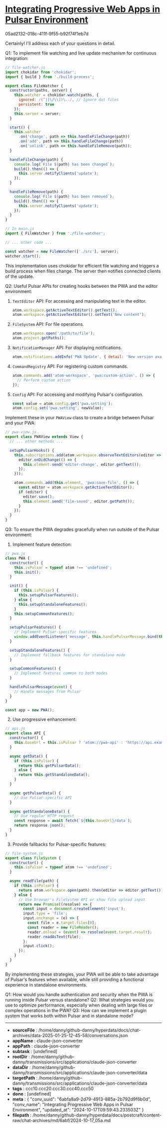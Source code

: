 # [Integrating Progressive Web Apps in Pulsar Environment](https://claude.ai/chat/6abfa8a9-2d79-4913-885a-2b792d9f6b0d)

05ad2132-018c-411f-9f55-b92f74f1eb7d

 Certainly! I'll address each of your questions in detail.

Q1: To implement file watching and live update mechanism for continuous integration:

```javascript
// file-watcher.js
import chokidar from 'chokidar';
import { build } from './build-process';

export class FileWatcher {
  constructor(paths, server) {
    this.watcher = chokidar.watch(paths, {
      ignored: /(^|[\/\\])\../, // Ignore dot files
      persistent: true
    });
    this.server = server;
  }

  start() {
    this.watcher
      .on('change', path => this.handleFileChange(path))
      .on('add', path => this.handleFileChange(path))
      .on('unlink', path => this.handleFileRemove(path));
  }

  handleFileChange(path) {
    console.log(`File ${path} has been changed`);
    build().then(() => {
      this.server.notifyClients('update');
    });
  }

  handleFileRemove(path) {
    console.log(`File ${path} has been removed`);
    build().then(() => {
      this.server.notifyClients('update');
    });
  }
}

// In main.js
import { FileWatcher } from './file-watcher';

// ... other code ...

const watcher = new FileWatcher(['./src'], server);
watcher.start();
```

This implementation uses chokidar for efficient file watching and triggers a build process when files change. The server then notifies connected clients of the update.

Q2: Useful Pulsar APIs for creating hooks between the PWA and the editor environment:

1. `TextEditor` API: For accessing and manipulating text in the editor.
   ```javascript
   atom.workspace.getActiveTextEditor().getText();
   atom.workspace.getActiveTextEditor().setText('New content');
   ```

2. `FileSystem` API: For file operations.
   ```javascript
   atom.workspace.open('/path/to/file');
   atom.project.getPaths();
   ```

3. `NotificationManager` API: For displaying notifications.
   ```javascript
   atom.notifications.addInfo('PWA Update', { detail: 'New version available' });
   ```

4. `CommandRegistry` API: For registering custom commands.
   ```javascript
   atom.commands.add('atom-workspace', 'pwa:custom-action', () => {
     // Perform custom action
   });
   ```

5. `Config` API: For accessing and modifying Pulsar's configuration.
   ```javascript
   const value = atom.config.get('pwa.setting');
   atom.config.set('pwa.setting', newValue);
   ```

Implement these in your `PWAView` class to create a bridge between Pulsar and your PWA:

```javascript
// pwa-view.js
export class PWAView extends View {
  // ... other methods ...

  setupPulsarHooks() {
    this.subscriptions.add(atom.workspace.observeTextEditors(editor => {
      editor.onDidChange(() => {
        this.element.send('editor-change', editor.getText());
      });
    }));

    atom.commands.add(this.element, 'pwa:save-file', () => {
      const editor = atom.workspace.getActiveTextEditor();
      if (editor) {
        editor.save();
        this.element.send('file-saved', editor.getPath());
      }
    });
  }
}
```

Q3: To ensure the PWA degrades gracefully when run outside of the Pulsar environment:

1. Implement feature detection:

```javascript
// pwa.js
class PWA {
  constructor() {
    this.isPulsar = typeof atom !== 'undefined';
    this.init();
  }

  init() {
    if (this.isPulsar) {
      this.setupPulsarFeatures();
    } else {
      this.setupStandaloneFeatures();
    }
    this.setupCommonFeatures();
  }

  setupPulsarFeatures() {
    // Implement Pulsar-specific features
    window.addEventListener('message', this.handlePulsarMessage.bind(this));
  }

  setupStandaloneFeatures() {
    // Implement fallback features for standalone mode
  }

  setupCommonFeatures() {
    // Implement features common to both modes
  }

  handlePulsarMessage(event) {
    // Handle messages from Pulsar
  }
}

const app = new PWA();
```

2. Use progressive enhancement:

```javascript
// api.js
export class API {
  constructor() {
    this.baseUrl = this.isPulsar ? 'atom://pwa-api' : 'https://api.example.com';
  }

  async getData() {
    if (this.isPulsar) {
      return this.getPulsarData();
    } else {
      return this.getStandaloneData();
    }
  }

  async getPulsarData() {
    // Use Pulsar-specific API
  }

  async getStandaloneData() {
    // Use regular HTTP request
    const response = await fetch(`${this.baseUrl}/data`);
    return response.json();
  }
}
```

3. Provide fallbacks for Pulsar-specific features:

```javascript
// file-system.js
export class FileSystem {
  constructor() {
    this.isPulsar = typeof atom !== 'undefined';
  }

  async readFile(path) {
    if (this.isPulsar) {
      return atom.workspace.open(path).then(editor => editor.getText());
    } else {
      // Use browser's FileSystem API or show file upload input
      return new Promise((resolve) => {
        const input = document.createElement('input');
        input.type = 'file';
        input.onchange = (e) => {
          const file = e.target.files[0];
          const reader = new FileReader();
          reader.onload = (event) => resolve(event.target.result);
          reader.readAsText(file);
        };
        input.click();
      });
    }
  }
}
```

By implementing these strategies, your PWA will be able to take advantage of Pulsar's features when available, while still providing a functional experience in standalone environments.

Q1: How would you handle authentication and security when the PWA is running inside Pulsar versus standalone?
Q2: What strategies would you use to optimize performance, especially when dealing with large files or complex operations in the PWA?
Q3: How can we implement a plugin system that works both within Pulsar and in standalone mode?

---

* **sourceFile** : /home/danny/github-danny/hyperdata/docs/chat-archives/data-2025-01-25-12-45-58/conversations.json
* **appName** : claude-json-converter
* **appPath** : claude-json-converter
* **subtask** : [undefined]
* **rootDir** : /home/danny/github-danny/transmissions/src/applications/claude-json-converter
* **dataDir** : /home/danny/github-danny/transmissions/src/applications/claude-json-converter/data
* **targetPath** : /home/danny/github-danny/transmissions/src/applications/claude-json-converter/data
* **tags** : ccc10.ccc20.ccc30.ccc40.ccc50
* **done** : [undefined]
* **meta** : {
  "conv_uuid": "6abfa8a9-2d79-4913-885a-2b792d9f6b0d",
  "conv_name": "Integrating Progressive Web Apps in Pulsar Environment",
  "updated_at": "2024-10-17T09:59:43.233503Z"
}
* **filepath** : /home/danny/github-danny/hyperdata/docs/postcraft/content-raw/chat-archives/md/6abf/2024-10-17_05a.md